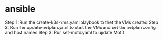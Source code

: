 # ansible
Step 1: Run the create-k3s-vms.yaml playbook to thet the VMs created
Step 2: Run the update-netplan.yaml to start the VMs and set the netplan config and host names
Step 3: Run set-motd.yaml to update MotD
